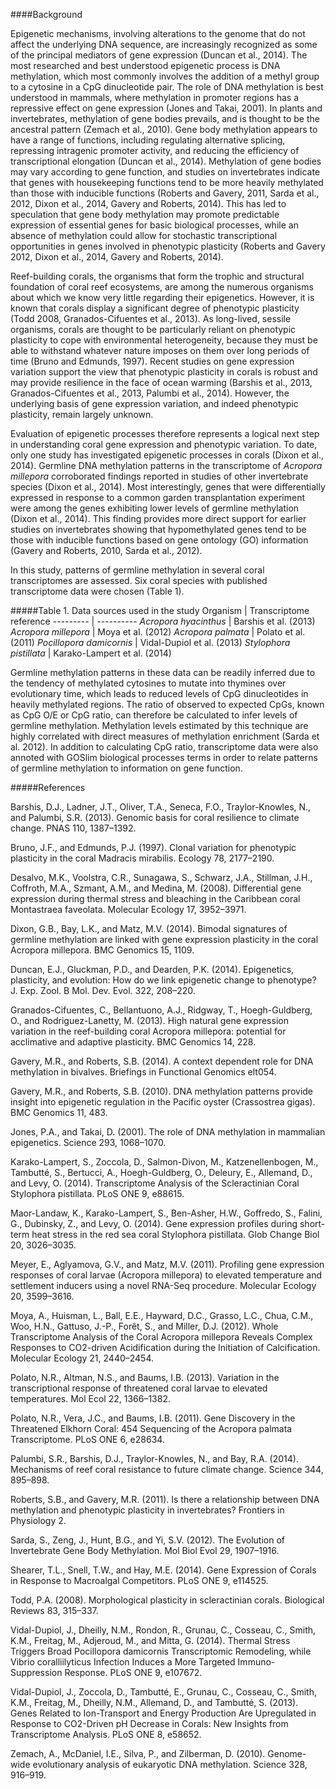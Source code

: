 ####Background

Epigenetic mechanisms, involving alterations to the genome that do not affect the underlying DNA sequence, are increasingly recognized as some of the principal mediators of gene expression (Duncan et al., 2014). The most researched and best understood epigenetic process is DNA methylation, which most commonly involves the addition of a methyl group to a cytosine in a CpG dinucleotide pair. The role of DNA methylation is best understood in mammals, where methylation in promoter regions has a repressive effect on gene expression (Jones and Takai, 2001). In plants and invertebrates, methylation of gene bodies prevails, and is thought to be the ancestral pattern (Zemach et al., 2010). Gene body methylation appears to have a range of functions, including regulating alternative splicing, repressing intragenic promoter activity, and reducing the efficiency of transcriptional elongation (Duncan et al., 2014). Methylation of gene bodies may vary according to gene function, and studies on invertebrates indicate that genes with housekeeping functions tend to be more heavily methylated than those with inducible functions (Roberts and Gavery, 2011, Sarda et al., 2012, Dixon et al., 2014, Gavery and Roberts, 2014). This has led to speculation that gene body methylation may promote predictable expression of essential genes for basic biological processes, while an absence of methylation could allow for stochastic transcriptional opportunities in genes involved in phenotypic plasticity (Roberts and Gavery 2012, Dixon et al., 2014, Gavery and Roberts, 2014).

Reef-building corals, the organisms that form the trophic and structural foundation of coral reef ecosystems, are among the numerous organisms about which we know very little regarding their epigenetics. However, it is known that corals display a significant degree of phenotypic plasticity (Todd 2008, Granados-Cifuentes et al., 2013). As long-lived, sessile organisms, corals are thought to be particularly reliant on phenotypic plasticity to cope with environmental heterogeneity, because they must be able to withstand whatever nature imposes on them over long periods of time (Bruno and Edmunds, 1997). Recent studies on gene expression variation support the view that phenotypic plasticity in corals is robust and may provide resilience in the face of ocean warming (Barshis et al., 2013, Granados-Cifuentes et al., 2013, Palumbi et al., 2014). However, the underlying basis of gene expression variation, and indeed phenotypic plasticity, remain largely unknown.

Evaluation of epigenetic processes therefore represents a logical next step in understanding coral gene expression and phenotypic variation. To date, only one study has investigated epigenetic processes in corals (Dixon et al., 2014). Germline DNA methylation patterns in the transcriptome of *Acropora millepora* corroborated findings reported in studies of other invertebrate species (Dixon et al., 2014). Most interestingly, genes that were differentially expressed in response to a common garden transplantation experiment were among the genes exhibiting lower levels of germline methylation (Dixon et al., 2014). This finding provides more direct support for earlier studies on invertebrates showing that hypomethylated genes tend to be those with inducible functions based on gene ontology (GO) information (Gavery and Roberts, 2010, Sarda et al., 2012).

In this study, patterns of germline methylation in several coral transcriptomes are assessed. Six coral species with published transcriptome data were chosen (Table 1). 

#####Table 1. Data sources used in the study
Organism | Transcriptome reference 
--------- | ---------- 
*Acropora hyacinthus* | Barshis et al. (2013) 
*Acropora millepora* | Moya et al. (2012) 
*Acropora palmata* | Polato et al. (2011) 
*Pocillopora damicornis* | Vidal-Dupiol et al. (2013) 
*Stylophora pistillata* | Karako-Lampert et al. (2014) 


Germline methylation patterns in these  data can be readily inferred due to the tendency of methylated cytosines to mutate into thymines over evolutionary time, which leads to reduced levels of CpG dinucleotides in heavily methylated regions. The ratio of observed to expected CpGs, known as CpG O/E or CpG ratio, can therefore be calculated to infer levels of germline methylation. Methylation levels estimated by this technique are highly correlated with direct measures of methylation enrichment (Sarda et al. 2012). In addition to calculating CpG ratio, transcriptome data were also annoted with GOSlim biological processes terms in order to relate patterns of germline methylation to information on gene function.

#####References

Barshis, D.J., Ladner, J.T., Oliver, T.A., Seneca, F.O., Traylor-Knowles, N., and Palumbi, S.R. (2013). Genomic basis for coral resilience to climate change. PNAS 110, 1387–1392.

Bruno, J.F., and Edmunds, P.J. (1997). Clonal variation for phenotypic plasticity in the coral Madracis mirabilis. Ecology 78, 2177–2190.

Desalvo, M.K., Voolstra, C.R., Sunagawa, S., Schwarz, J.A., Stillman, J.H., Coffroth, M.A., Szmant, A.M., and Medina, M. (2008). Differential gene expression during thermal stress and bleaching in the Caribbean coral Montastraea faveolata. Molecular Ecology 17, 3952–3971.

Dixon, G.B., Bay, L.K., and Matz, M.V. (2014). Bimodal signatures of germline methylation are linked with gene expression plasticity in the coral Acropora millepora. BMC Genomics 15, 1109.

Duncan, E.J., Gluckman, P.D., and Dearden, P.K. (2014). Epigenetics, plasticity, and evolution: How do we link epigenetic change to phenotype? J. Exp. Zool. B Mol. Dev. Evol. 322, 208–220.

Granados-Cifuentes, C., Bellantuono, A.J., Ridgway, T., Hoegh-Guldberg, O., and Rodriguez-Lanetty, M. (2013). High natural gene expression variation in the reef-building coral Acropora millepora: potential for acclimative and adaptive plasticity. BMC Genomics 14, 228.

Gavery, M.R., and Roberts, S.B. (2014). A context dependent role for DNA methylation in bivalves. Briefings in Functional Genomics elt054.

Gavery, M.R., and Roberts, S.B. (2010). DNA methylation patterns provide insight into epigenetic regulation in the Pacific oyster (Crassostrea gigas). BMC Genomics 11, 483.

Jones, P.A., and Takai, D. (2001). The role of DNA methylation in mammalian epigenetics. Science 293, 1068–1070.

Karako-Lampert, S., Zoccola, D., Salmon-Divon, M., Katzenellenbogen, M., Tambutté, S., Bertucci, A., Hoegh-Guldberg, O., Deleury, E., Allemand, D., and Levy, O. (2014). Transcriptome Analysis of the Scleractinian Coral Stylophora pistillata. PLoS ONE 9, e88615.

Maor-Landaw, K., Karako-Lampert, S., Ben-Asher, H.W., Goffredo, S., Falini, G., Dubinsky, Z., and Levy, O. (2014). Gene expression profiles during short-term heat stress in the red sea coral Stylophora pistillata. Glob Change Biol 20, 3026–3035.

Meyer, E., Aglyamova, G.V., and Matz, M.V. (2011). Profiling gene expression responses of coral larvae (Acropora millepora) to elevated temperature and settlement inducers using a novel RNA-Seq procedure. Molecular Ecology 20, 3599–3616.

Moya, A., Huisman, L., Ball, E.E., Hayward, D.C., Grasso, L.C., Chua, C.M., Woo, H.N., Gattuso, J.-P., Forêt, S., and Miller, D.J. (2012). Whole Transcriptome Analysis of the Coral Acropora millepora Reveals Complex Responses to CO2-driven Acidification during the Initiation of Calcification. Molecular Ecology 21, 2440–2454.

Polato, N.R., Altman, N.S., and Baums, I.B. (2013). Variation in the transcriptional response of threatened coral larvae to elevated temperatures. Mol Ecol 22, 1366–1382.

Polato, N.R., Vera, J.C., and Baums, I.B. (2011). Gene Discovery in the Threatened Elkhorn Coral: 454 Sequencing of the Acropora palmata Transcriptome. PLoS ONE 6, e28634.

Palumbi, S.R., Barshis, D.J., Traylor-Knowles, N., and Bay, R.A. (2014). Mechanisms of reef coral resistance to future climate change. Science 344, 895–898.

Roberts, S.B., and Gavery, M.R. (2011). Is there a relationship between DNA methylation and phenotypic plasticity in invertebrates? Frontiers in Physiology 2.

Sarda, S., Zeng, J., Hunt, B.G., and Yi, S.V. (2012). The Evolution of Invertebrate Gene Body Methylation. Mol Biol Evol 29, 1907–1916.

Shearer, T.L., Snell, T.W., and Hay, M.E. (2014). Gene Expression of Corals in Response to Macroalgal Competitors. PLoS ONE 9, e114525.

Todd, P.A. (2008). Morphological plasticity in scleractinian corals. Biological Reviews 83, 315–337.

Vidal-Dupiol, J., Dheilly, N.M., Rondon, R., Grunau, C., Cosseau, C., Smith, K.M., Freitag, M., Adjeroud, M., and Mitta, G. (2014). Thermal Stress Triggers Broad Pocillopora damicornis Transcriptomic Remodeling, while Vibrio coralliilyticus Infection Induces a More Targeted Immuno-Suppression Response. PLoS ONE 9, e107672.

Vidal-Dupiol, J., Zoccola, D., Tambutté, E., Grunau, C., Cosseau, C., Smith, K.M., Freitag, M., Dheilly, N.M., Allemand, D., and Tambutté, S. (2013). Genes Related to Ion-Transport and Energy Production Are Upregulated in Response to CO2-Driven pH Decrease in Corals: New Insights from Transcriptome Analysis. PLoS ONE 8, e58652.

Zemach, A., McDaniel, I.E., Silva, P., and Zilberman, D. (2010). Genome-wide evolutionary analysis of eukaryotic DNA methylation. Science 328, 916–919.



